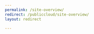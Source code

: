 ```yaml
---
permalink: /site-overview/
redirect: /publiccloud/site-overview/
layout: redirect

---
```

<!--PUBLISHED-->


<!--
Instructions:
permalink = The deprecated URL that you want to redirect to a new URL.
redirect  = The new URL.
Give your file the same name as the file that you are redirecting to.
-->


